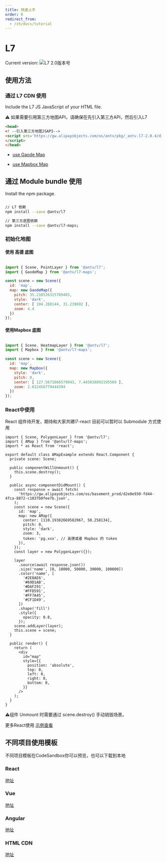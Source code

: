 ```yaml
---
title: 快速上手
order: 0
redirect_from:
  - /zh/docs/tutorial
---
```


# L7 

Current version:  ![L7 2.0版本号](https://badgen.net/npm/v/@antv/l7)

## 使用方法

###  通过  L7 CDN 使用

Include the L7 JS JavaScript  <head> of your HTML file.

:warning: 如果需要引用第三方地图API，请确保在先引入第三方API，然后引入L7

```html
<head>
<! --引入第三方地图JSAPI--> 
<script src='https://gw.alipayobjects.com/os/antv/pkg/_antv.l7-2.0.4/dist/l7.js'>
</script>
</head>
```

- [use Gaode Map](./map/amap)

- [use Mapbox Map ](./map/mapbox)


## 通过 Module  bundle 使用

Install the npm package.

```bash

// L7 依赖
npm install --save @antv/l7

// 第三方底图依赖
npm install --save @antv/l7-maps;

```


### 初始化地图

#### 使用 高德 底图

```javascript

import { Scene, PointLayer } from '@antv/l7';
import { GaodeMap } from '@antv/l7-maps';

const scene = new Scene({
  id: 'map',
  map: new GaodeMap({
    pitch: 35.210526315789465,
    style: 'dark',
    center: [ 104.288144, 31.239692 ],
    zoom: 4.4
  })
});
```

#### 使用Mapbox 底图

```javascript

import { Scene, HeatmapLayer } from '@antv/l7';
import { Mapbox } from '@antv/l7-maps';

const scene = new Scene({
  id: 'map',
  map: new Mapbox({
    style: 'dark',
    pitch: 0,
    center: [ 127.5671666579043, 7.445038892195569 ],
    zoom: 2.632456779444394
  })
});

```

### React中使用

React 组件待开发，期待和大家共建l7-react 目前可以暂时以 Submodule 方式使用

```
import { Scene, PolygonLayer } from '@antv/l7';
import { AMap } from '@antv/l7-maps';
import * as React from 'react';

export default class AMapExample extends React.Component {
  private scene: Scene;

  public componentWillUnmount() {
    this.scene.destroy();
  }

  public async componentDidMount() {
    const response = await fetch(
      'https://gw.alipayobjects.com/os/basement_prod/d2e0e930-fd44-4fca-8872-c1037b0fee7b.json',
    );
    const scene = new Scene({
      id: 'map',
      map: new AMap({
        center: [110.19382669582967, 50.258134],
        pitch: 0,
        style: 'dark',
        zoom: 3,
        token: 'pg.xxx', // 高德或者 Mapbox 的 token
      }),
    });
    const layer = new PolygonLayer({});

    layer
      .source(await response.json())
      .size('name', [0, 10000, 50000, 30000, 100000])
      .color('name', [
        '#2E8AE6',
        '#69D1AB',
        '#DAF291',
        '#FFD591',
        '#FF7A45',
        '#CF1D49',
      ])
      .shape('fill')
      .style({
        opacity: 0.8,
      });
    scene.addLayer(layer);
    this.scene = scene;
  }

  public render() {
    return (
      <div
        id="map"
        style={{
          position: 'absolute',
          top: 0,
          left: 0,
          right: 0,
          bottom: 0,
        }}
      />
    );
  }
}
```

⚠️组件 Unmount 时需要通过 scene.destroy() 手动销毁场景。

更多React使用 [示例查看](https://github.com/antvis/L7/tree/master/stories) 

## 不同项目使用模板

不同项目模板在CodeSandbox你可以预览，也可以下载到本地

### React

[地址](https://codesandbox.io/s/l720react-jfwyz)

### Vue

[地址](https://codesandbox.io/s/l720vue-uef1x)

### Angular

[地址](https://codesandbox.io/s/angulartest-chpff)

### HTML CDN
[地址](https://codesandbox.io/s/l7cdndemo-gfg9m)
